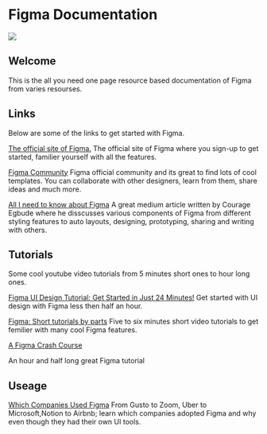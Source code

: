 # **Figma Documentation**
![](https://i.imgur.com/qWx4dGk.png)

##  **Welcome**
This is the all you need one page resource based documentation of Figma from varies resourses.



##  **Links**
Below are some of the links to get started with Figma.

[The official site of Figma.](https://www.figma.com)
The official site of Figma where you sign-up to get started, familier yourself with all the features.

[Figma Community](https://www.figma.com/community)
Figma official community and its great to find lots of cool templates. You can collaborate with other designers, learn from them, share ideas and much more.

[All I need to know about Figma](https://medium.com/@tobiegbude/figma-all-you-need-to-know-9f8ac90ff49d#:~:text=Figma%20is%20a%20collaborative%20interface%20design%20tool%20that's%20taking%20the,web%20API%2C%20and%20it's%20free!)
A great medium article written by Courage Egbude where he disscusses various components of Figma from different styling features to auto layouts, designing, prototyping, sharing and writing with others.


##  **Tutorials**
Some cool youtube video tutorials from 5 minutes short ones to hour long ones.

[Figma UI Design Tutorial: Get Started in Just 24 Minutes!](https://www.youtube.com/watch?v=FTFaQWZBqQ8)
Get started with UI design with Figma less then half an hour.

[Figma: Short tutorials by parts](https://www.youtube.com/channel/UCQsVmhSa4X-G3lHlUtejzLA)
Five to six minutes short video tutorials to get femilier with many cool Figma features.

[A Figma Crash Course](https://www.youtube.com/watch?v=Gu1so3pz4bA)

An hour and half long great Figma tutorial

##  **Useage**
[Which Companies Used Figma](https://setproduct.com/blog/figma-10-tech-companies)
From Gusto to Zoom, Uber to Microsoft,Notion to Airbnb; learn which companies adopted Figma and why even though they had their own UI tools.
